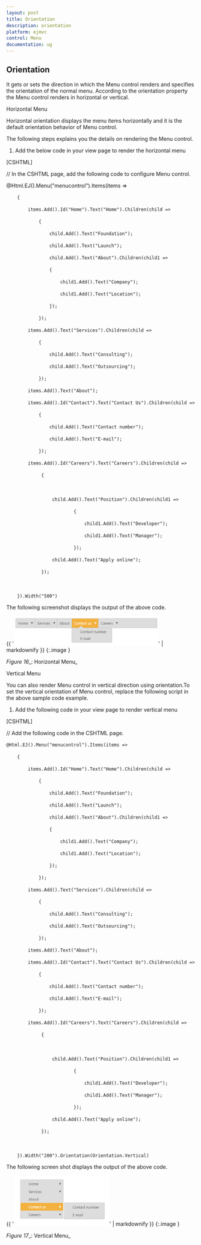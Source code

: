 ```yaml
---
layout: post
title: Orientation
description: orientation
platform: ejmvc
control: Menu
documentation: ug
---
```


## Orientation

It gets or sets the direction in which the Menu control renders and specifies the orientation of the normal menu.  According to the orientation property the Menu control renders in horizontal or vertical.

Horizontal Menu

Horizontal orientation displays the menu items horizontally and it is the default orientation behavior of Menu control. 

The following steps explains you the details on rendering the Menu control. 

1. Add the below code in your view page to render the horizontal menu

[CSHTML]    

// In the CSHTML page, add the following code to configure Menu control.

<div class="imgframe">

@Html.EJ().Menu("menucontrol").Items(items =>

        {

            items.Add().Id("Home").Text("Home").Children(child =>

                {

                    child.Add().Text("Foundation");

                    child.Add().Text("Launch");

                    child.Add().Text("About").Children(child1 =>

                    {

                        child1.Add().Text("Company");

                        child1.Add().Text("Location");

                    });

                });

            items.Add().Text("Services").Children(child =>

                {

                    child.Add().Text("Consulting");

                    child.Add().Text("Outsourcing");

                });

            items.Add().Text("About");

            items.Add().Id("Contact").Text("Contact Us").Children(child =>

                {

                    child.Add().Text("Contact number");

                    child.Add().Text("E-mail");

                });

            items.Add().Id("Careers").Text("Careers").Children(child =>

                 {



                     child.Add().Text("Position").Children(child1 =>

                             {

                                 child1.Add().Text("Developer");

                                 child1.Add().Text("Manager");

                             });

                     child.Add().Text("Apply online");

                 });



        }).Width("500")

</div>





The following screenshot displays the output of the above code.        

{{ '![](Orientation_images/Orientation_img1.png)' | markdownify }}
{:.image }


_Figure_ _16__: Horizontal Menu_

Vertical Menu

You can also render Menu control in vertical direction using orientation.To set the vertical orientation of Menu control, replace the following script in the above sample code example.

1. Add the following code in your view page to render vertical menu





[CSHTML]

// Add the following code in the CSHTML page.

<div class="imgframe">

    @Html.EJ().Menu("menucontrol").Items(items =>

        {

            items.Add().Id("Home").Text("Home").Children(child =>

                {

                    child.Add().Text("Foundation");

                    child.Add().Text("Launch");

                    child.Add().Text("About").Children(child1 =>

                    {

                        child1.Add().Text("Company");

                        child1.Add().Text("Location");

                    });

                });

            items.Add().Text("Services").Children(child =>

                {

                    child.Add().Text("Consulting");

                    child.Add().Text("Outsourcing");

                });

            items.Add().Text("About");

            items.Add().Id("Contact").Text("Contact Us").Children(child =>

                {

                    child.Add().Text("Contact number");

                    child.Add().Text("E-mail");

                });

            items.Add().Id("Careers").Text("Careers").Children(child =>

                 {



                     child.Add().Text("Position").Children(child1 =>

                             {

                                 child1.Add().Text("Developer");

                                 child1.Add().Text("Manager");

                             });

                     child.Add().Text("Apply online");

                 });



        }).Width("200").Orientation(Orientation.Vertical)

</div>





The following screen shot displays the output of the above code.                       

{{ '![](Orientation_images/Orientation_img2.png)' | markdownify }}
{:.image }


_Figure_ _17__: Vertical Menu_

